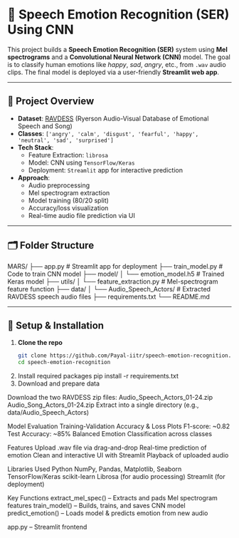 # 🎵 Speech Emotion Recognition (SER) Using CNN

This project builds a **Speech Emotion Recognition (SER)** system using **Mel spectrograms** and a **Convolutional Neural Network (CNN)** model. The goal is to classify human emotions like *happy*, *sad*, *angry*, etc., from `.wav` audio clips. The final model is deployed via a user-friendly **Streamlit web app**.

---

## 📌 Project Overview

- **Dataset**: [RAVDESS](https://zenodo.org/record/1188976) (Ryerson Audio-Visual Database of Emotional Speech and Song)
- **Classes**: `['angry', 'calm', 'disgust', 'fearful', 'happy', 'neutral', 'sad', 'surprised']`
- **Tech Stack**:
  - Feature Extraction: `librosa`
  - Model: CNN using `TensorFlow/Keras`
  - Deployment: `Streamlit` app for interactive prediction
- **Approach**:
  - Audio preprocessing
  - Mel spectrogram extraction
  - Model training (80/20 split)
  - Accuracy/loss visualization
  - Real-time audio file prediction via UI

---

## 🗂️ Folder Structure

MARS/
├── app.py # Streamlit app for deployment
├── train_model.py # Code to train CNN model
├── model/
│ └── emotion_model.h5 # Trained Keras model
├── utils/
│ └── feature_extraction.py # Mel-spectrogram feature function
├── data/
│ └── Audio_Speech_Actors/ # Extracted RAVDESS speech audio files
├── requirements.txt
└── README.md


---

## 🔧 Setup & Installation

1. **Clone the repo**  
   ```bash
   git clone https://github.com/Payal-iitr/speech-emotion-recognition.git
   cd speech-emotion-recognition
2. Install required packages
pip install -r requirements.txt
3. Download and prepare data

Download the two RAVDESS zip files:
Audio_Speech_Actors_01-24.zip
Audio_Song_Actors_01-24.zip
Extract into a single directory (e.g., data/Audio_Speech_Actors)

Model Evaluation
Training-Validation Accuracy & Loss Plots
F1-score: ~0.82
Test Accuracy: ~85%
Balanced Emotion Classification across classes

Features
Upload .wav file via drag-and-drop
Real-time prediction of emotion
Clean and interactive UI with Streamlit
Playback of uploaded audio

Libraries Used
Python
NumPy, Pandas, Matplotlib, Seaborn
TensorFlow/Keras
scikit-learn
Librosa (for audio processing)
Streamlit (for deployment)

Key Functions
extract_mel_spec() – Extracts and pads Mel spectrogram features
train_model() – Builds, trains, and saves CNN model
predict_emotion() – Loads model & predicts emotion from new audio

app.py – Streamlit frontend
